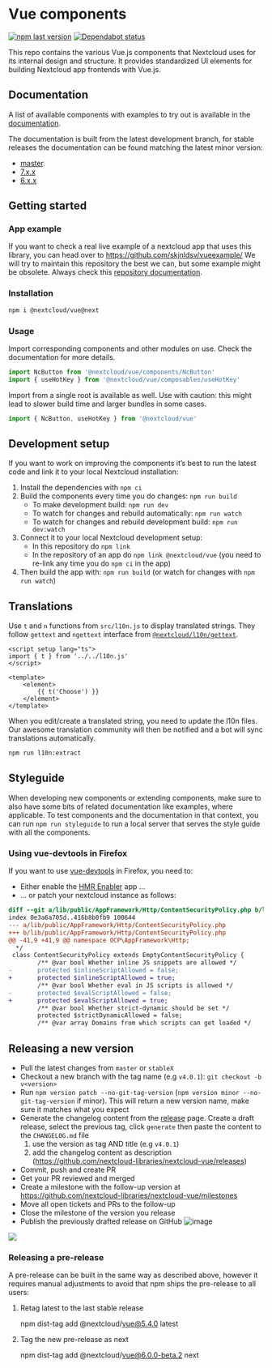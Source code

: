 <!--
  - SPDX-FileCopyrightText: 2018 Nextcloud GmbH and Nextcloud contributors
  - SPDX-License-Identifier: AGPL-3.0-or-later
-->

# Vue components

[![npm last version](https://img.shields.io/npm/v/@nextcloud/vue.svg?style=flat)](https://www.npmjs.com/package/@nextcloud/vue)
[![Dependabot status](https://img.shields.io/badge/Dependabot-enabled-brightgreen.svg?longCache=true&style=flat&logo=dependabot)](https://dependabot.com)

This repo contains the various Vue.js components that Nextcloud uses for its internal design and structure. It provides standardized UI elements for building Nextcloud app frontends with Vue.js.

## Documentation

A list of available components with examples to try out is available in the [documentation](https://nextcloud-vue-components.netlify.app).

The documentation is built from the latest development branch, for stable releases the documentation can be found matching the latest minor version:

- [master](https://nextcloud-vue-components.netlify.app).
- [7.x.x](https://stable7--nextcloud-vue-components.netlify.app/)
- [6.x.x](https://stable6--nextcloud-vue-components.netlify.app/)

## Getting started

### App example
If you want to check a real live example of a nextcloud app that uses this library, you can head over to https://github.com/skjnldsv/vueexample/
We will try to maintain this repository the best we can, but some example might be obsolete. Always check this [repository documentation](#documentation).

### Installation

```bash
npm i @nextcloud/vue@next
```

### Usage

Import corresponding components and other modules on use. Check the documentation for more details.

```js
import NcButton from '@nextcloud/vue/components/NcButton'
import { useHotKey } from '@nextcloud/vue/composables/useHotKey'
```

Import from a single root is available as well. Use with caution: this might lead to slower build time and larger bundles in some cases.

```js
import { NcButton, useHotKey } from '@nextcloud/vue'
```

## Development setup

If you want to work on improving the components it’s best to run the latest code and link it to your local Nextcloud installation:

1. Install the dependencies with `npm ci`
2. Build the components every time you do changes: `npm run build`
    - To make development build: `npm run dev`
    - To watch for changes and rebuild automatically: `npm run watch`
    - To watch for changes and rebuild development build: `npm run dev:watch`
3. Connect it to your local Nextcloud development setup:
    - In this repository do `npm link`
    - In the repository of an app do `npm link @nextcloud/vue` (you need to re-link any time you do `npm ci` in the app)
4. Then build the app with: `npm run build` (or watch for changes with `npm run watch`)

## Translations

Use `t` and `n` functions from `src/l10n.js` to display translated strings. They follow `gettext` and `ngettext` interface from [`@nextcloud/l10n/gettext`](https://nextcloud-libraries.github.io/nextcloud-l10n/modules/_nextcloud_l10n_gettext.html).

```vue
<script setup lang="ts">
import { t } from '../../l10n.js'
</script>

<template>
	<element>
		{{ t('Choose') }}
	</element>
</template>
```

When you edit/create a translated string, you need to update the l10n files.
Our awesome translation community will then be notified and a bot will sync translations automatically.

```sh
npm run l10n:extract
```

## Styleguide

When developing new components or extending components, make sure to also have some bits of related documentation like examples, where applicable.
To test components and the documentation in that context, you can run `npm run styleguide` to run a local server that serves the style guide
with all the components.

### Using vue-devtools in Firefox

If you want to use [vue-devtools](https://github.com/vuejs/vue-devtools) in Firefox, you need to:

* Either enable the [HMR Enabler](https://github.com/nextcloud/hmr_enabler) app …
* … or patch your nextcloud instance as follows:

```diff
diff --git a/lib/public/AppFramework/Http/ContentSecurityPolicy.php b/lib/public/AppFramework/Http/ContentSecurityPolicy.php
index 0e3a6a705d..416b8b0fb9 100644
--- a/lib/public/AppFramework/Http/ContentSecurityPolicy.php
+++ b/lib/public/AppFramework/Http/ContentSecurityPolicy.php
@@ -41,9 +41,9 @@ namespace OCP\AppFramework\Http;
  */
 class ContentSecurityPolicy extends EmptyContentSecurityPolicy {
        /** @var bool Whether inline JS snippets are allowed */
-       protected $inlineScriptAllowed = false;
+       protected $inlineScriptAllowed = true;
        /** @var bool Whether eval in JS scripts is allowed */
-       protected $evalScriptAllowed = false;
+       protected $evalScriptAllowed = true;
        /** @var bool Whether strict-dynamic should be set */
        protected $strictDynamicAllowed = false;
        /** @var array Domains from which scripts can get loaded */
```

## Releasing a new version

- Pull the latest changes from `master` or `stableX`
- Checkout a new branch with the tag name (e.g `v4.0.1`): `git checkout -b v<version>`
- Run `npm version patch --no-git-tag-version` (`npm version minor --no-git-tag-version` if minor).
  This will return a new version name, make sure it matches what you expect
- Generate the changelog content from the [release](https://github.com/nextcloud-libraries/nextcloud-vue/releases) page.
  Create a draft release, select the previous tag, click `generate` then paste the content to the `CHANGELOG.md` file
  1. use the version as tag AND title (e.g `v4.0.1`)
  2. add the changelog content as description (https://github.com/nextcloud-libraries/nextcloud-vue/releases)
- Commit, push and create PR
- Get your PR reviewed and merged
- Create a milestone with the follow-up version at https://github.com/nextcloud-libraries/nextcloud-vue/milestones
- Move all open tickets and PRs to the follow-up
- Close the milestone of the version you release
- Publish the previously drafted release on GitHub
  ![image](https://user-images.githubusercontent.com/14975046/124442568-2a952500-dd7d-11eb-82a2-402f9170231a.png)

<a href="https://www.netlify.com">
  <img src="https://www.netlify.com/img/global/badges/netlify-dark.svg"/>
</a>

### Releasing a pre-release

A pre-release can be built in the same way as described above, however it requires manual adjustments to avoid that npm ships the pre-release to all users:

1. Retag latest to the last stable release

    npm dist-tag add @nextcloud/vue@5.4.0 latest

2. Tag the new pre-release as next

    npm dist-tag add @nextcloud/vue@6.0.0-beta.2 next
